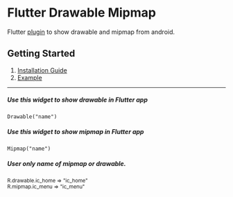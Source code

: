 # Flutter Drawable Mipmap

Flutter <a href="https://pub.dev/packages/flutter_drawable_mipmap" target="_blank">plugin</a> to show drawable and mipmap from android.

## Getting Started
1. <a href="https://pub.dev/packages/flutter_drawable_mipmap#-installing-tab-" target="_blank">Installation Guide</a>
2. <a href="https://pub.dev/packages/flutter_drawable_mipmap#-example-tab-" target="_blank">Example</a>
<hr/>

##### Use this widget to show drawable in Flutter app
```
Drawable("name")
```

##### Use this widget to show mipmap in Flutter app
```
Mipmap("name")
```

##### User only name of mipmap or drawable.  
<small>R.drawable.ic_home => "ic_home"   
R.mipmap.ic_menu => "ic_menu" </small>